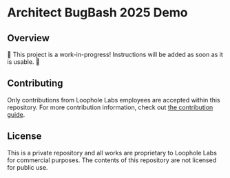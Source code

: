 # Architect BugBash 2025 Demo

## Overview

🚧 This project is a work-in-progress! Instructions will be added as soon as it is usable. 🚧

## Contributing

Only contributions from Loophole Labs employees are accepted within this repository. For more contribution information, check out [the contribution guide](./CONTRIBUTING.md).

## License

This is a private repository and all works are proprietary to Loophole Labs for commercial purposes.
The contents of this repository are not licensed for public use.
